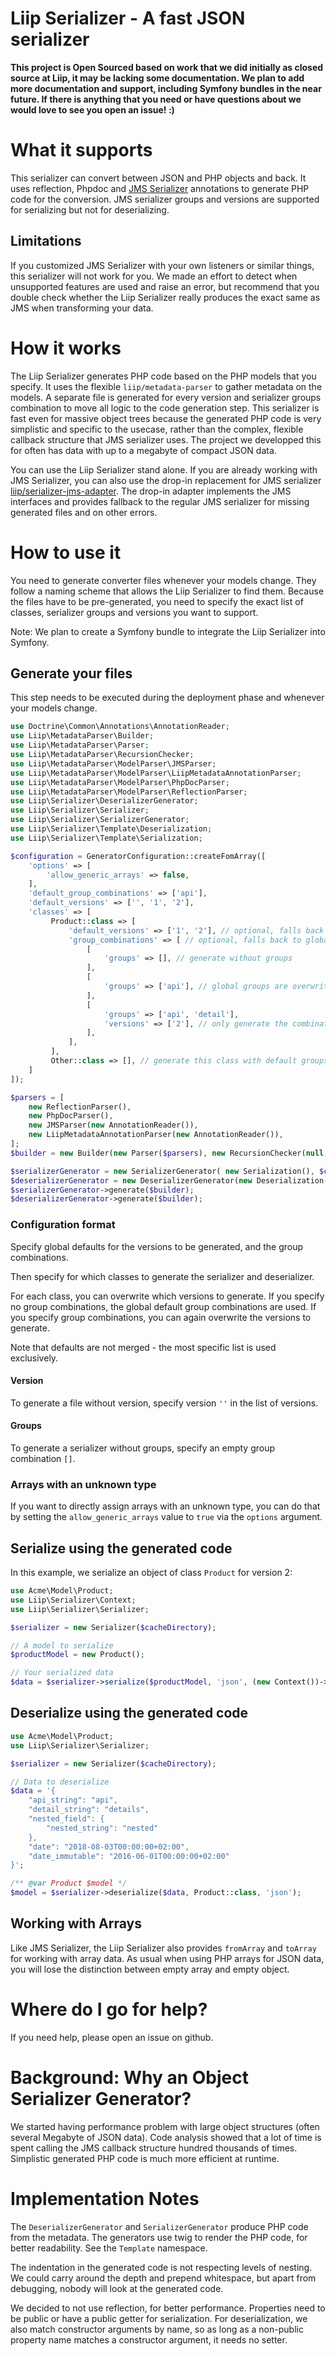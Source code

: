 # Liip Serializer - A fast JSON serializer

**This project is Open Sourced based on work that we did initially as closed source at Liip, it may be lacking some documentation. We plan to add more documentation and support, including Symfony bundles in the near future. If there is anything that you need or have questions about we would love to see you open an issue! :)**

# What it supports
This serializer can convert between JSON and PHP objects and back. It uses reflection, Phpdoc and [JMS Serializer](https://github.com/schmittjoh/serializer/) annotations to generate PHP code for the conversion. JMS serializer groups and versions are supported for serializing but not for deserializing.

## Limitations
If you customized JMS Serializer with your own listeners or similar things, this serializer will not work for you. We made an effort to detect when unsupported features are used and raise an error, but recommend that you double check whether the Liip Serializer really produces the exact same as JMS when transforming your data.

# How it works
The Liip Serializer generates PHP code based on the PHP models that you specify. It uses the flexible `liip/metadata-parser` to gather metadata on the models. A separate file is generated for every version and serializer groups combination to move all logic to the code generation step. This serializer is fast even for massive object trees because the generated PHP code is very simplistic and specific to the usecase, rather than the complex, flexible callback structure that JMS serializer uses. The project we developped this for often has data with up to a megabyte of compact JSON data.

You can use the Liip Serializer stand alone. If you are already working with
JMS Serializer, you can also use the drop-in replacement for JMS serializer
[liip/serializer-jms-adapter](https://github.com/liip/serializer-jms-adapter).
The drop-in adapter implements the JMS interfaces and provides fallback to the
regular JMS serializer for missing generated files and on other errors.

# How to use it
You need to generate converter files whenever your models change. They follow a
naming scheme that allows the Liip Serializer to find them. Because the files
have to be pre-generated, you need to specify the exact list of classes,
serializer groups and versions you want to support.

Note: We plan to create a Symfony bundle to integrate the Liip Serializer into
Symfony.

## Generate your files
This step needs to be executed during the deployment phase and whenever your
models change.

```php
use Doctrine\Common\Annotations\AnnotationReader;
use Liip\MetadataParser\Builder;
use Liip\MetadataParser\Parser;
use Liip\MetadataParser\RecursionChecker;
use Liip\MetadataParser\ModelParser\JMSParser;
use Liip\MetadataParser\ModelParser\LiipMetadataAnnotationParser;
use Liip\MetadataParser\ModelParser\PhpDocParser;
use Liip\MetadataParser\ModelParser\ReflectionParser;
use Liip\Serializer\DeserializerGenerator;
use Liip\Serializer\Serializer;
use Liip\Serializer\SerializerGenerator;
use Liip\Serializer\Template\Deserialization;
use Liip\Serializer\Template\Serialization;

$configuration = GeneratorConfiguration::createFomArray([
    'options' => [
        'allow_generic_arrays' => false,
    ],
    'default_group_combinations' => ['api'],
    'default_versions' => ['', '1', '2'],
    'classes' => [
         Product::class => [
             'default_versions' => ['1', '2'], // optional, falls back to global list
             'group_combinations' => [ // optional, falls back to global default_group_combinations
                 [
                     'groups' => [], // generate without groups
                 ],
                 [
                     'groups' => ['api'], // global groups are overwritten, not merged. versions are taken from class default
                 ],
                 [
                     'groups' => ['api', 'detail'],
                     'versions' => ['2'], // only generate the combination of api and detail for version 2
                 ],
             ],
         ],
         Other::class => [], // generate this class with default groups and versions
    ]
]);

$parsers = [
    new ReflectionParser(),
    new PhpDocParser(),
    new JMSParser(new AnnotationReader()),
    new LiipMetadataAnnotationParser(new AnnotationReader()),
];
$builder = new Builder(new Parser($parsers), new RecursionChecker(null, []));

$serializerGenerator = new SerializerGenerator( new Serialization(), $configuration, $cacheDirectory);
$deserializerGenerator = new DeserializerGenerator(new Deserialization(), [Product::class, User::class], $cacheDirectory);
$serializerGenerator->generate($builder);
$deserializerGenerator->generate($builder);
```

### Configuration format

Specify global defaults for the versions to be generated, and the group 
combinations.

Then specify for which classes to generate the serializer and deserializer.

For each class, you can overwrite which versions to generate. If you specify 
no group combinations, the global default group combinations are used. If you
specify group combinations, you can again overwrite the versions to generate.

Note that defaults are not merged - the most specific list is used exclusively.

#### Version

To generate a file without version, specify version `''` in the list of versions.

#### Groups

To generate a serializer without groups, specify an empty group combination `[]`.

### Arrays with an unknown type

If you want to directly assign arrays with an unknown type, you can do that by 
setting the `allow_generic_arrays` value to `true` via the `options` argument.

## Serialize using the generated code
In this example, we serialize an object of class `Product` for version 2:

```php
use Acme\Model\Product;
use Liip\Serializer\Context;
use Liip\Serializer\Serializer;

$serializer = new Serializer($cacheDirectory);

// A model to serialize
$productModel = new Product();

// Your serialized data
$data = $serializer->serialize($productModel, 'json', (new Context())->setVersion(2));
```

## Deserialize using the generated code
```php
use Acme\Model\Product;
use Liip\Serializer\Serializer;

$serializer = new Serializer($cacheDirectory);

// Data to deserialize
$data = '{
    "api_string": "api",
    "detail_string": "details",
    "nested_field": {
        "nested_string": "nested"
    },
    "date": "2018-08-03T00:00:00+02:00",
    "date_immutable": "2016-06-01T00:00:00+02:00"
}';

/** @var Product $model */
$model = $serializer->deserialize($data, Product::class, 'json');
```

## Working with Arrays

Like JMS Serializer, the Liip Serializer also provides `fromArray` and
`toArray` for working with array data. As usual when using PHP arrays for JSON
data, you will lose the distinction between empty array and empty object.

# Where do I go for help?
If you need help, please open an issue on github.

# Background: Why an Object Serializer Generator?
We started having performance problem with large object structures (often
several Megabyte of JSON data). Code analysis showed that a lot of time is
spent calling the JMS callback structure hundred thousands of times.
Simplistic generated PHP code is much more efficient at runtime.

# Implementation Notes
The `DeserializerGenerator` and `SerializerGenerator` produce PHP code from the
metadata. The generators use twig to render the PHP code, for better
readability. See the `Template` namespace.

The indentation in the generated code is not respecting levels of nesting. We
could carry around the depth and prepend whitespace, but apart from debugging,
nobody will look at the generated code.

We decided to not use reflection, for better performance. Properties need to be
public or have a public getter for serialization. For deserialization, we also
match constructor arguments by name, so as long as a non-public property name
matches a constructor argument, it needs no setter.
